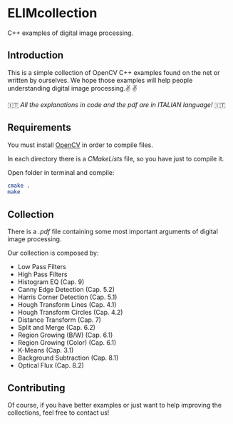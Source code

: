 # ELIMcollection
C++ examples of digital image processing.

## Introduction
This is a simple collection of OpenCV C++ examples found on the net or written by ourselves.
We hope those examples will help people understanding digital image processing.:v: :v:

:it: *All the explanations in code and the pdf are in ITALIAN language!* :it:

## Requirements
You must install [OpenCV](https://docs.opencv.org/master/d9/df8/tutorial_root.html) in order to compile files.

In each directory there is a *CMakeLists* file, so you have just to compile it.

Open folder in terminal and compile:
```bash
cmake .
make
```

## Collection
There is a *.pdf* file containing some most important arguments of digital image processing.

Our collection is composed by:

- Low Pass Filters 
- High Pass Filters
- Histogram EQ (Cap. 9)
- Canny Edge Detection (Cap. 5.2)
- Harris Corner Detection (Cap. 5.1)
- Hough Transform Lines (Cap. 4.1)
- Hough Transform Circles (Cap. 4.2)
- Distance Transform (Cap. 7)
- Split and Merge (Cap. 6.2)
- Region Growing (B/W) (Cap. 6.1)
- Region Growing (Color) (Cap. 6.1)
- K-Means (Cap. 3.1)
- Background Subtraction (Cap. 8.1)
- Optical Flux (Cap. 8.2)

## Contributing
Of course, if you have better examples or just want to help improving the collections, feel free to contact us!
